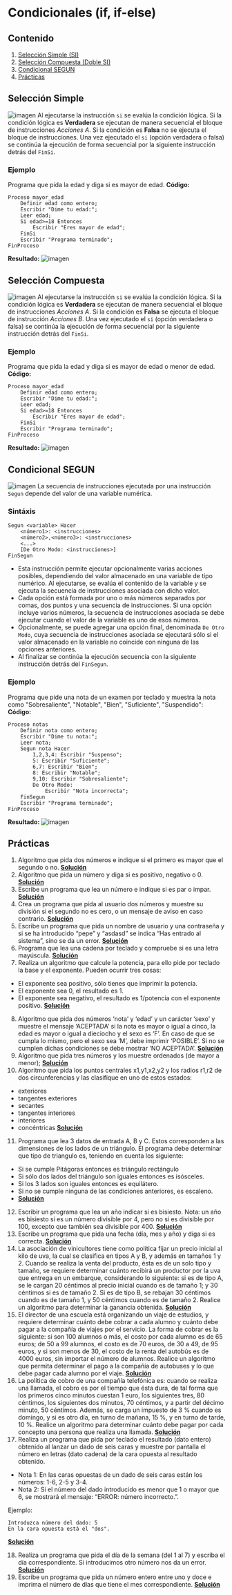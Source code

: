 # Condicionales (if, if-else)

## Contenido
1. [Selección Simple (SI)](#Selección-Simple)
2. [Selección Compuesta (Doble SI)](#Selección-Compuesta)
3. [Condicional SEGUN](#Condicional-SEGUN)
4. [Prácticas](#Prácticas)


## Selección Simple
![imagen](https://github.com/josedom24/curso_programacion/raw/master/curso/u17/img/si.png)
Al ejecutarse la instrucción `si` se evalúa la condición lógica. Si la condición lógica es **Verdadera** se ejecutan de manera secuencial el bloque de instrucciones _Acciones A_. Si la condición es **Falsa** no se ejecuta el bloque de instrucciones. Una vez ejecutado el `si` (opción verdadera o falsa) se continúa la ejecución de forma secuencial por la siguiente instrucción detrás del `FinSi`.
### Ejemplo
Programa que pida la edad y diga si es mayor de edad.
**Código:**
```papyrus
Proceso mayor_edad
	Definir edad como entero;
	Escribir "Dime tu edad:";
	Leer edad;
	Si edad>=18 Entonces
		Escribir "Eres mayor de edad";
	FinSi
	Escribir "Programa terminado";
FinProceso
```
**Resultado:**
![imagen]()

## Selección Compuesta
![imagen](https://github.com/josedom24/curso_programacion/raw/master/curso/u17/img/sidoble.png)
Al ejecutarse la instrucción `si` se evalúa la condición lógica. Si la condición lógica es **Verdadera** se ejecutan de manera secuencial el bloque de instrucciones _Acciones A_. Si la condición es **Falsa** se ejecuta el bloque de instrucción _Acciones B_. Una vez ejecutado el `si` (opción verdadera o falsa) se continúa la ejecución de forma secuencial por la siguiente instrucción detrás del `FinSi`.
### Ejemplo
Programa que pida la edad y diga si es mayor de edad o menor de edad.
**Código:**
```papyrus
Proceso mayor_edad
	Definir edad como entero;
	Escribir "Dime tu edad:";
	Leer edad;
	Si edad>=18 Entonces
		Escribir "Eres mayor de edad";
	FinSi
	Escribir "Programa terminado";
FinProceso
```
**Resultado:**
![imagen]()


## Condicional SEGUN
![imagen](https://github.com/josedom24/curso_programacion/raw/master/curso/u18/img/segun.png)
La secuencia de instrucciones ejecutada por una instrucción `Segun` depende del valor de una variable numérica.

### Sintáxis
```papyrus
Segun <variable> Hacer
    <número1>: <instrucciones>
    <número2>,<número3>: <instrucciones>
    <...>
    [De Otro Modo: <instrucciones>]
FinSegun
```
-   Esta instrucción permite ejecutar opcionalmente varias acciones posibles, dependiendo del valor almacenado en una variable de tipo numérico. Al ejecutarse, se evalúa el contenido de la variable y se ejecuta la secuencia de instrucciones asociada con dicho valor.
-   Cada opción está formada por uno o más números separados por comas, dos puntos y una secuencia de instrucciones. Si una opción incluye varios números, la secuencia de instrucciones asociada se debe ejecutar cuando el valor de la variable es uno de esos números.
-   Opcionalmente, se puede agregar una opción final, denominada  `De Otro Modo`, cuya secuencia de instrucciones asociada se ejecutará sólo si el valor almacenado en la variable no coincide con ninguna de las opciones anteriores.
-   Al finalizar se continúa la ejecución secuencia con la siguiente instrucción detrás del  `FinSegun`.

### Ejemplo
Programa que pide una nota de un examen por teclado y muestra la nota como "Sobresaliente", "Notable", "Bien", "Suficiente", "Suspendido":
**Código:**
```papyrus
Proceso notas
	Definir nota como entero;
	Escribir "Dime tu nota:";
	Leer nota;
	Segun nota Hacer
		1,2,3,4: Escribir "Suspenso";
		5: Escribir "Suficiente";
		6,7: Escribir "Bien";
		8: Escribir "Notable";
		9,10: Escribir "Sobresaliente";
		De Otro Modo:
			Escribir "Nota incorrecta";
	FinSegun
	Escribir "Programa terminado";
FinProceso
```

**Resultado:**
![imagen]()


## Prácticas
1. Algoritmo que pida dos números e indique si el primero es mayor que el segundo o no.
   **[Solución](https://github.com/Ahmed2609/Pseudocodigo-PseInt/blob/main/02-Condicionales/Practicas/Practica01.psc)**
3. Algoritmo que pida un número y diga si es positivo, negativo o 0.
   **[Solución](https://github.com/Ahmed2609/Pseudocodigo-PseInt/blob/main/02-Condicionales/Practicas/Practica02.psc)**
4.  Escribe un programa que lea un número e indique si es par o impar.
   **[Solución](https://github.com/Ahmed2609/Pseudocodigo-PseInt/blob/main/02-Condicionales/Practicas/Practica03.psc)**
5. Crea un programa que pida al usuario dos números y muestre su división si el segundo no es cero, o un mensaje de aviso en caso contrario.
   **[Solución](https://github.com/Ahmed2609/Pseudocodigo-PseInt/blob/main/02-Condicionales/Practicas/Practica04.psc)**
6.  Escribe un programa que pida un nombre de usuario y una contraseña y si se ha introducido “pepe” y “asdasd” se indica “Has entrado al sistema”, sino se da un error.
    **[Solución](https://github.com/Ahmed2609/Pseudocodigo-PseInt/blob/main/02-Condicionales/Practicas/Practica05.psc)**
7. Programa que lea una cadena por teclado y compruebe si es una letra mayúscula.
 **[Solución](https://github.com/Ahmed2609/Pseudocodigo-PseInt/blob/main/02-Condicionales/Practicas/Practica06.psc)**
8. Realiza un algoritmo que calcule la potencia, para ello pide por teclado la base y el exponente. Pueden ocurrir tres cosas:
-   El exponente sea positivo, sólo tienes que imprimir la potencia.
-   El exponente sea 0, el resultado es 1.
-   El exponente sea negativo, el resultado es 1/potencia con el exponente positivo.
  **[Solución](https://github.com/Ahmed2609/Pseudocodigo-PseInt/blob/main/02-Condicionales/Practicas/Practica07.psc)**
8. Algoritmo que pida dos números ‘nota’ y ‘edad’ y un carácter ‘sexo’ y muestre el mensaje ‘ACEPTADA’ si la nota es mayor o igual a cinco, la edad es mayor o igual a dieciocho y el sexo es ‘F’. En caso de que se cumpla lo mismo, pero el sexo sea ‘M’, debe imprimir ‘POSIBLE’. Si no se cumplen dichas condiciones se debe mostrar ‘NO ACEPTADA’.
**[Solución](https://github.com/Ahmed2609/Pseudocodigo-PseInt/blob/main/02-Condicionales/Practicas/Practica08.psc)**
9. Algoritmo que pida tres números y los muestre ordenados (de mayor a menor);
 **[Solución](https://github.com/Ahmed2609/Pseudocodigo-PseInt/blob/main/02-Condicionales/Practicas/Practica09.psc)**
10. Algoritmo que pida los puntos centrales x1,y1,x2,y2 y los radios r1,r2 de dos circunferencias y las clasifique en uno de estos estados:
-   exteriores
-   tangentes exteriores
-   secantes
-   tangentes interiores
-   interiores
-   concéntricas
  **[Solución](https://github.com/Ahmed2609/Pseudocodigo-PseInt/blob/main/02-Condicionales/Practicas/Practica10.psc)** 

11. Programa que lea 3 datos de entrada A, B y C. Estos corresponden a las dimensiones de los lados de un triángulo. El programa debe determinar que tipo de triangulo es, teniendo en cuenta los siguiente:

-   Si se cumple Pitágoras entonces es triángulo rectángulo
-   Si sólo dos lados del triángulo son iguales entonces es isósceles.
-   Si los 3 lados son iguales entonces es equilátero.
-   Si no se cumple ninguna de las condiciones anteriores, es escaleno.
-   **[Solución](https://github.com/Ahmed2609/Pseudocodigo-PseInt/blob/main/02-Condicionales/Practicas/Practica11.psc)**
12. Escribir un programa que lea un año indicar si es bisiesto. Nota: un año es bisiesto si es un número divisible por 4, pero no si es divisible por 100, excepto que también sea divisible por 400. **[Solución](https://github.com/Ahmed2609/Pseudocodigo-PseInt/blob/main/02-Condicionales/Practicas/Practica12.psc)**
13. Escribe un programa que pida una fecha (día, mes y año) y diga si es correcta.
    **[Solución](https://github.com/Ahmed2609/Pseudocodigo-PseInt/blob/main/02-Condicionales/Practicas/Practica13.psc)**
14. La asociación de vinicultores tiene como política fijar un precio inicial al kilo de uva, la cual se clasifica en tipos A y B, y además en tamaños 1 y 2. Cuando se realiza la venta del producto, ésta es de un solo tipo y tamaño, se requiere determinar cuánto recibirá un productor por la uva que entrega en un embarque, considerando lo siguiente: si es de tipo A, se le cargan 20 céntimos al precio inicial cuando es de tamaño 1; y 30 céntimos si es de tamaño 2. Si es de tipo B, se rebajan 30 céntimos cuando es de tamaño 1, y 50 céntimos cuando es de tamaño 2. Realice un algoritmo para determinar la ganancia obtenida.
    **[Solución](https://github.com/Ahmed2609/Pseudocodigo-PseInt/blob/main/02-Condicionales/Practicas/Practica14.psc)**
15. El director de una escuela está organizando un viaje de estudios, y requiere determinar cuánto debe cobrar a cada alumno y cuánto debe pagar a la compañía de viajes por el servicio. La forma de cobrar es la siguiente: si son 100 alumnos o más, el costo por cada alumno es de 65 euros; de 50 a 99 alumnos, el costo es de 70 euros, de 30 a 49, de 95 euros, y si son menos de 30, el costo de la renta del autobús es de 4000 euros, sin importar el número de alumnos. Realice un algoritmo que permita determinar el pago a la compañía de autobuses y lo que debe pagar cada alumno por el viaje.
    **[Solución](https://github.com/Ahmed2609/Pseudocodigo-PseInt/blob/main/02-Condicionales/Practicas/Practica15.psc)**
16. La política de cobro de una compañía telefónica es: cuando se realiza una llamada, el cobro es por el tiempo que ésta dura, de tal forma que los primeros cinco minutos cuestan 1 euro, los siguientes tres, 80 céntimos, los siguientes dos minutos, 70 céntimos, y a partir del décimo minuto, 50 céntimos. Además, se carga un impuesto de 3 % cuando es domingo, y si es otro día, en turno de mañana, 15 %, y en turno de tarde, 10 %. Realice un algoritmo para determinar cuánto debe pagar por cada concepto una persona que realiza una llamada.
    **[Solución](https://github.com/Ahmed2609/Pseudocodigo-PseInt/blob/main/02-Condicionales/Practicas/Practica16.psc)**
17. Realiza un programa que pida por teclado el resultado (dato entero) obtenido al lanzar un dado de seis caras y muestre por pantalla el número en letras (dato cadena) de la cara opuesta al resultado obtenido.

-   Nota 1: En las caras opuestas de un dado de seis caras están los números: 1-6, 2-5 y 3-4.
-   Nota 2: Si el número del dado introducido es menor que 1 o mayor que 6, se mostrará el mensaje: “ERROR: número incorrecto.”.

Ejemplo:
```papyrus
Introduzca número del dado: 5
En la cara opuesta está el "dos".
```
**[Solución](https://github.com/Ahmed2609/Pseudocodigo-PseInt/blob/main/02-Condicionales/Practicas/Practica17.psc)**


18. Realiza un programa que pida el día de la semana (del 1 al 7) y escriba el día correspondiente. Si introducimos otro número nos da un error.
**[Solución](https://github.com/Ahmed2609/Pseudocodigo-PseInt/blob/main/02-Condicionales/Practicas/Practica18.psc)**
20. Escribe un programa que pida un número entero entre uno y doce e imprima el número de días que tiene el mes correspondiente.
    **[Solución](https://github.com/Ahmed2609/Pseudocodigo-PseInt/blob/main/02-Condicionales/Practicas/Practica19.psc)**

